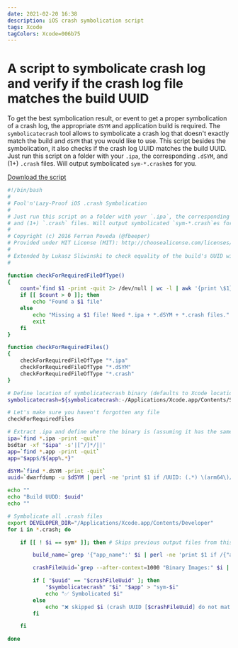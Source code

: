 ```yaml
---
date: 2021-02-20 16:38
description: iOS crash symbolication script
tags: Xcode
tagColors: Xcode=006b75
---
```

# A script to symbolicate crash log and verify if the crash log file matches the build UUID

To get the best symbolication result, or event to get a proper symbolication of a crash log, the appropriate `dSYM` and application build is required.
The `symbolicatecrash` tool allows to symbolicate a crash log that doesn't exactly match the build and `dSYM` that you would like to use.
This script besides the symbolication, it also checks if the crash log UUID matches the build UUID.
Just run this script on a folder with your `.ipa`, the corresponding `.dSYM`, and (1+) `.crash` files. Will output symbolicated `sym-*.crash`es for you.

[Download the script](https://gist.github.com/nonameplum/484f6a69487f912d89428a9253a14dac/archive/0eec4ccf3822dfc8fdf447b1f08dc0dcc25999a2.zip)

```bash
#!/bin/bash
#
# Fool'n'Lazy-Proof iOS .crash Symbolication
#
# Just run this script on a folder with your `.ipa`, the corresponding `.dSYM`, 
# and (1+) `.crash` files. Will output symbolicated `sym-*.crash`es for you.
#
# Copyright (c) 2016 Ferran Poveda (@fbeeper)
# Provided under MIT License (MIT): http://choosealicense.com/licenses/mit/
#
# Extended by Lukasz Sliwinski to check equality of the build's UUID with the crash logs
#

function checkForRequiredFileOfType() 
{ 
	count=`find $1 -print -quit 2> /dev/null | wc -l | awk '{print \$1}'`
	if [[ $count > 0 ]]; then
		echo "Found a $1 file"
	else
		echo "Missing a $1 file! Need *.ipa + *.dSYM + *.crash files."
		exit
	fi
}

function checkForRequiredFiles()
{
	checkForRequiredFileOfType "*.ipa"
	checkForRequiredFileOfType "*.dSYM"
	checkForRequiredFileOfType "*.crash"
}

# Define location of symbolicatecrash binary (defaults to Xcode location, but can be defined on params)
symbolicatecrash=${symbolicatecrash:-/Applications/Xcode.app/Contents/SharedFrameworks/DVTFoundation.framework/Versions/A/Resources/symbolicatecrash}

# Let's make sure you haven't forgotten any file
checkForRequiredFiles

# Extract .ipa and define where the binary is (assuming it has the same name)
ipa=`find *.ipa -print -quit`
bsdtar -xf "$ipa" -s'|[^/]*/||'
app=`find *.app -print -quit`
app="$app$/${app%.*}"

dSYM=`find *.dSYM -print -quit`
uuid=`dwarfdump -u $dSYM | perl -ne 'print $1 if /UUID: (.*) \(arm64\)/s' | cut -c 1-42 | tr -d '-' | awk '{ print tolower($0) }'`

echo ""
echo "Build UUDD: $uuid"
echo ""

# Symbolicate all .crash files
export DEVELOPER_DIR="/Applications/Xcode.app/Contents/Developer"
for i in *.crash; do

	if [[ ! $i == sym* ]]; then # Skips previous output files from this script

		build_name=`grep '{"app_name":' $i | perl -ne 'print $1 if /{"app_name":"([^"]+)","/s' | awk '{ print($0) }'`

		crashFileUuid=`grep --after-context=1000 "Binary Images:" $i | grep "$build_name arm64" | perl -ne 'print $1 if /.*<(.*)>/s' | awk '{ print($0) }'`

		if [ "$uuid" == "$crashFileUuid" ]; then
			"$symbolicatecrash" "$i" "$app" > "sym-$i"
			echo "✅ Symbolicated $i"
		else
			echo "❌ skipped $i (crash UUID [$crashFileUuid] do not match build's UUID: [$uuid]"
		fi

	fi

done
```